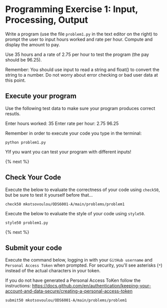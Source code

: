 # Programming Exercise 1: Input, Processing, Output

Write a program (use the file `problem1.py` in the text editor on the right) to prompt the user to input hours worked and rate per hour.
Compute and display the amount to pay. 

Use 35 hours and a rate of 2.75 per hour to test the program (the pay should be 96.25). 

Remember: You should use input to read a string and float() to convert the string to a number. Do not worry about error checking or bad user data at this point.

## Execute your program 

Use the following test data to make sure your program produces correct resutls.

Enter hours worked: 35
Enter rate per hour: 2.75
96.25

Remember in order to execute your code you type in the terminal:
```
python problem1.py
```

YIf you want you can test your program with different inputs!

{% next %}

## Check Your Code

Execute the below to evaluate the correctness of your code using `check50`, but be sure to test it yourself before that...

```
check50 mkotsovoulou/ODS6001-A/main/problems/problem1
```

Execute the below to evaluate the style of your code using `style50`.

```
style50 problem1.py
```

{% next %}

## Submit your code

Execute the command below, logging in with your `GitHub username` and `Personal Access Token` when prompted. For security, you'll see asterisks (`*`) instead of the actual characters in your token. 

If you do not have generated a Personal Access ToKen follow the instructions: 
https://docs.github.com/en/authentication/keeping-your-account-and-data-secure/creating-a-personal-access-token

```
submit50 mkotsovoulou/ODS6001-A/main/problems/problem1
```

